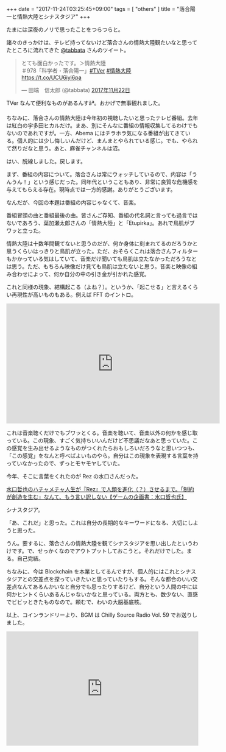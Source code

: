 +++
date = "2017-11-24T03:25:45+09:00"
tags = [ "others" ]
title = "落合陽一と情熱大陸とシナスタジア"
+++

たまには深夜のノリで思ったことをつらつらと。

<!--more-->

諸々のきっかけは、テレビ持ってないけど落合さんの情熱大陸観たいなと思ってたところに流れてきた [@tabbata](https://twitter.com/tabbata) さんのツイート。

<blockquote class="twitter-tweet" data-lang="ja"><p lang="ja" dir="ltr">とても面白かったです。＞情熱大陸<br>＃978「科学者・落合陽一」<a href="https://twitter.com/hashtag/TVer?src=hash&amp;ref_src=twsrc%5Etfw">#TVer</a> <a href="https://twitter.com/hashtag/%E6%83%85%E7%86%B1%E5%A4%A7%E9%99%B8?src=hash&amp;ref_src=twsrc%5Etfw">#情熱大陸</a><br> <a href="https://t.co/UCU6iyi6pa">https://t.co/UCU6iyi6pa</a></p>&mdash; 田端　信太郎 (@tabbata) <a href="https://twitter.com/tabbata/status/933460560057790464?ref_src=twsrc%5Etfw">2017年11月22日</a></blockquote>
<script async src="https://platform.twitter.com/widgets.js" charset="utf-8"></script>

TVer なんて便利なものがあるんすãª。おかげで無事観れました。

ちなみに、落合さんの情熱大陸は今年初の視聴したいと思ったテレビ番組。去年は紅白の宇多田ヒカルだけ。まあ、別にそんなに番組の情報収集してるわけでもないのであれですが。一方、Abema にはチラホラ気になる番組が出てきている。個人的には少し悔しいんだけど、まんまとやられている感じ。でも、やられて然りだなと思う。あと、麻雀チャンネルは沼。

はい、脱線しました。戻します。

まず、番組の内容について。落合さんは常にウォッチしているので、内容は「うんうん！」という感じだった。同年代ということもあり、非常に良質な危機感を与えてもらえる存在。現時点では一方的感謝。ありがとうございます。

なんだが、今回の本題は番組の内容じゃなくて、音楽。

番組冒頭の曲と番組最後の曲。皆さんご存知、番組の代名詞と言っても過言ではないであろう、葉加瀬太郎さんの「情熱大陸」と「Etupirka」。あれで鳥肌がブワッと立った。

情熱大陸は十数年間観てないと思うのだが、何か身体に刻まれてるのだろうかと思うくらいはっきりと鳥肌が立った。ただ、おそらくこれは落合さんフィルターもかかっている気はしていて、音楽だけ聞いても鳥肌は立たなかっただろうなとは思う。ただ、もちろん映像だけ見ても鳥肌は立たないと思う。音楽と映像の組み合わせによって、何か自分の中の引き金が引かれた感覚。

これと同様の現象、結構起こる（よね？）。というか、「起こせる」と言えるくらい再現性が高いものもある。例えば FFT のイントロ。

<iframe width="560" height="315" src="https://www.youtube.com/embed/2Im6eT9dQB8?rel=0" frameborder="0" allowfullscreen></iframe>

これは音楽聴くだけでもブワッとくる。音楽を聴いて、音楽以外の何かを感じ取っている。この現象、すごく気持ちいいんだけど不思議だなあと思っていた。この感覚を生み出せるようなものがつくれたらおもしろいだろうなと思いつつも、「この感覚」をなんと呼べばよいものやら。自分はこの現象を表現する言葉を持っていなかったので、ずっとモヤモヤしていた。

今年、そこに言葉をくれたのが Rez の水口さんだった。

[水口哲也のハチャメチャ人生が『Rez』で人類を進化（？）させるまで。「制約が創造を生む」なんて、もう言い訳しない【ゲームの企画書：水口哲也氏】](http://news.denfaminicogamer.jp/projectbook/rezinfinite_mizuguchi)

シナスタジア。

「あ、これだ」と思った。これは自分の長期的なキーワードになる、大切にしようと思った。

うん。要するに、落合さんの情熱大陸を観てシナスタジアを思い出したというわけです。で、せっかくなのでアウトプットしておこうと。それだけでした。まる。自己完結。

ちなみに、今は Blockchain を本業としてるんですが、個人的にはこれとシナスタジアとの交差点を探っていきたいと思っていたりもする。そんな都合のいい交差点なんてあるんかいなと自分でも思ったりするけど、自分という人間の中には何かヒントくらいあるんじゃないかなと思っている。両方とも、数少ない、直感でビビッときたものなので。頼むで、わいの大脳基底核。

以上、コインランドリーより、BGM は Chilly Source Radio Vol. 59 でお送りしました。

<iframe width="100%" height="300" scrolling="no" frameborder="no" src="https://w.soundcloud.com/player/?url=https%3A//api.soundcloud.com/tracks/357143153&amp;color=%23ff5500&amp;auto_play=false&amp;hide_related=false&amp;show_comments=true&amp;show_user=true&amp;show_reposts=false&amp;show_teaser=true&amp;visual=true"></iframe>
